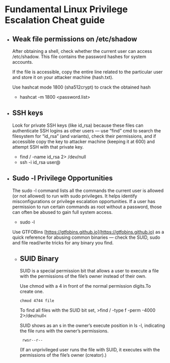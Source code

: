 # Fundamental Linux Privilege Escalation Cheat guide

* ## Weak file permissions on /etc/shadow
  After obtaining a shell, check whether the current user can access /etc/shadow. This file contains the password hashes for system accounts.

  If the file is accessible, copy the entire line related to the particular user and store it on your attacker machine (hash.txt).

  Use hashcat mode 1800 (sha512crypt) to crack the obtained hash
    - hashcat -m 1800 <hash> <password.list>


* ## SSH keys 
  Look for private SSH keys (like id_rsa) because these files can authenticate SSH logins as other users — use “find” cmd to search the filesystem for “id_rsa” (and variants), check their permissions,   and if accessible copy the key to attacker machine (keeping it at 600) and attempt SSH with that private key.

    - find / -name id_rsa 2> /dev/null
    - ssh -i id_rsa user@<ip>

* ## Sudo -l Privilege Opportunities
  The sudo -l command lists all the commands the current user is allowed (or not allowed) to run with sudo privileges. It helps identify misconfigurations or privilege escalation opportunities. If a user has permission to run certain commands as root without a password, those can often be abused to gain full system access.

   - sudo -l

  Use GTFOBins [https://gtfobins.github.io](https://gtfobins.github.io) as a quick reference for abusing common binaries — check the SUID, sudo and file read/write tricks for any binary you find.

  * ## SUID Binary
    SUID is a special permission bit that allows a user to execute a file with the permissions of the file’s owner instead of their own.

    Use chmod with a 4 in front of the normal permission digits.To create one.

		chmod 4744 file

    To find all files with the SUID bit set,
		>find / -type f -perm -4000 2>/dev/null<

    SUID shows as an s in the owner’s execute position in ls -l, indicating the file runs with the owner’s permissions.
	
		 rwsr--r--

    (If an unprivileged user runs the file with SUID, it executes with the permissions of the file’s owner (creator).)


  
